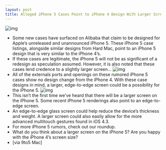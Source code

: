 ```yaml
---
layout: post
title: Alleged iPhone 5 Cases Point to iPhone 4 Design With Larger Screen
---
```

![img](http://media.idownloadblog.com/wp-content/uploads/2011/03/Alibaba-iPhone-5-Cases-e1300292661544.png)
* Some new cases have surfaced on Alibaba that claim to be designed for Apple’s unreleased and unannounced iPhone 5. These iPhone 5 case listings, alongside similar designs from Hard Mac, point to an iPhone 5 design that is very similar to the iPhone 4’s.
* If these cases are legitimate, the iPhone 5 will not be as significant of a redesign as speculation assumed. However, it is also noted that these cases lend credence to a slightly larger screen…
![img](http://media.idownloadblog.com/wp-content/uploads/2011/03/rumored-iPhone-5-case-listings-e1300293124366.png)
* All of the externals ports and openings on these rumored iPhone 5 cases show no design change from the iPhone 4. With these case designs in mind, a larger, edge-to-edge screen could be a possibility for the iPhone 5.
![img](http://media.idownloadblog.com/wp-content/uploads/2011/03/iphone-5-cad.jpg)
* This isn’t the first time we’ve heard that there will be a larger screen on the iPhone 5. Some recent iPhone 5 renderings also point to an edge-to-edge screen.
* An edge-to-edge glass screen could help reduce the device’s thickness and weight. A larger screen could also easily allow for the more advanced multitouch gestures found in iOS 4.3.
* For more iPhone 5 rumors, check out our roundup.
* What do you think about a larger screen on the iPhone 5? Are you happy with the iPhone 4’s screen size?
* [via 9to5 Mac]

